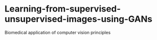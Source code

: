 # Learning-from-supervised-unsupervised-images-using-GANs
Biomedical application of computer vision principles
